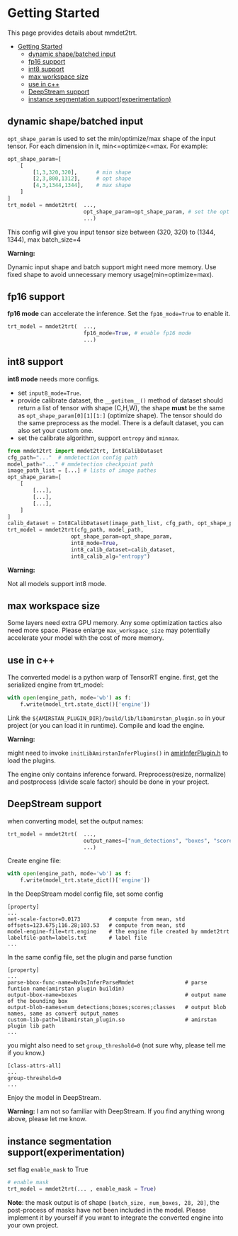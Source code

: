 # Getting Started

This page provides details about mmdet2trt.

- [Getting Started](#getting-started)
  - [dynamic shape/batched input](#dynamic-shapebatched-input)
  - [fp16 support](#fp16-support)
  - [int8 support](#int8-support)
  - [max workspace size](#max-workspace-size)
  - [use in c++](#use-in-c)
  - [DeepStream support](#deepstream-support)
  - [instance segmentation support(experimentation)](#instance-segmentation-supportexperimentation)

## dynamic shape/batched input

`opt_shape_param` is used to set the min/optimize/max shape of the input tensor. For each dimension in it, min<=optimize<=max. For example:

```python
opt_shape_param=[
    [
        [1,3,320,320],      # min shape
        [2,3,800,1312],     # opt shape
        [4,3,1344,1344],    # max shape
    ]
]
trt_model = mmdet2trt(  ...,
                        opt_shape_param=opt_shape_param, # set the opt shape
                        ...)
```

This config will give you input tensor size between (320, 320) to (1344, 1344), max batch_size=4

**Warning:**

Dynamic input shape and batch support might need more memory. Use fixed shape to avoid unnecessary memory usage(min=optimize=max).

## fp16 support

**fp16 mode** can accelerate the inference. Set the `fp16_mode=True` to enable it.

```python
trt_model = mmdet2trt(  ...,
                        fp16_mode=True, # enable fp16 mode
                        ...)
```

## int8 support

**int8 mode** needs more configs.

- set `input8_mode=True`.
- provide calibrate dataset, the `__getitem__()` method of dataset should return a list of tensor with shape (C,H,W), the shape **must** be the same as `opt_shape_param[0][1][1:]` (optimize shape). The tensor should do the same preprocess as the model. There is a default dataset, you can also set your custom one.
- set the calibrate algorithm, support `entropy` and `minmax`.

```python
from mmdet2trt import mmdet2trt, Int8CalibDataset
cfg_path="..."  # mmdetection config path
model_path="..." # mmdetection checkpoint path
image_path_list = [...] # lists of image pathes
opt_shape_param=[
    [
        [...],
        [...],
        [...],
    ]
]
calib_dataset = Int8CalibDataset(image_path_list, cfg_path, opt_shape_param)
trt_model = mmdet2trt(cfg_path, model_path,
                    opt_shape_param=opt_shape_param,
                    int8_mode=True,
                    int8_calib_dataset=calib_dataset,
                    int8_calib_alg="entropy")
```

**Warning:**

Not all models support int8 mode.

## max workspace size

Some layers need extra GPU memory. Any some optimization tactics also need more space. Please enlarge `max_workspace_size` may potentially accelerate your model with the cost of more memory.

## use in c++

The converted model is a python warp of TensorRT engine.
first, get the serialized engine from trt_model:

```python
with open(engine_path, mode='wb') as f:
    f.write(model_trt.state_dict()['engine'])
```

Link the `${AMIRSTAN_PLUGIN_DIR}/build/lib/libamirstan_plugin.so` in your project (or you can load it in runtime). Compile and load the engine.

**Warning:**

might need to invoke `initLibAmirstanInferPlugins()` in [amirInferPlugin.h](https://github.com/grimoire/amirstan_plugin/blob/master/include/plugin/amirInferPlugin.h) to load the plugins.

The engine only contains inference forward. Preprocess(resize, normalize) and postprocess (divide scale factor) should be done in your project.

## DeepStream support

when converting model, set the output names:

```python
trt_model = mmdet2trt(  ...,
                        output_names=["num_detections", "boxes", "scores", "classes"], # output names
                        ...)
```

Create engine file:

```python
with open(engine_path, mode='wb') as f:
    f.write(model_trt.state_dict()['engine'])
```

In the DeepStream model config file, set some config

```
[property]
...
net-scale-factor=0.0173         # compute from mean, std
offsets=123.675;116.28;103.53   # compute from mean, std
model-engine-file=trt.engine    # the engine file created by mmdet2trt
labelfile-path=labels.txt       # label file
...
```

In the same config file, set the plugin and parse function

```
[property]
...
parse-bbox-func-name=NvDsInferParseMmdet                # parse funtion name(amirstan plugin buildin)
output-bbox-name=boxes                                  # output name of the bounding box
output-blob-names=num_detections;boxes;scores;classes   # output blob names, same as convert output_names
custom-lib-path=libamirstan_plugin.so                   # amirstan plugin lib path
...
```

you might also need to set `group_threshold=0` (not sure why, please tell me if you know.)

```
[class-attrs-all]
...
group-threshold=0
...
```

Enjoy the model in DeepStream.

**Warning:**
I am not so familiar with DeepStream. If you find anything wrong above, please let me know.

## instance segmentation support(experimentation)

set flag `enable_mask` to True

```python
# enable mask
trt_model = mmdet2trt(... , enable_mask = True)
```

**Note**: the mask output is of shape `[batch_size, num_boxes, 28, 28]`, the post-process of masks have not been included in the model. Please implement it by yourself if you want to integrate the converted engine into your own project.
